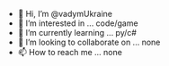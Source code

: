 - 👋 Hi, I’m @vadymUkraine
- 👀 I’m interested in ... code/game
- 🌱 I’m currently learning ... py/c#
- 💞️ I’m looking to collaborate on ... none
- 📫 How to reach me ... none

<!---
vadymUkraine/vadymUkraine is a ✨ special ✨ repository because its `README.md` (this file) appears on your GitHub profile.
You can click the Preview link to take a look at your changes.
--->
